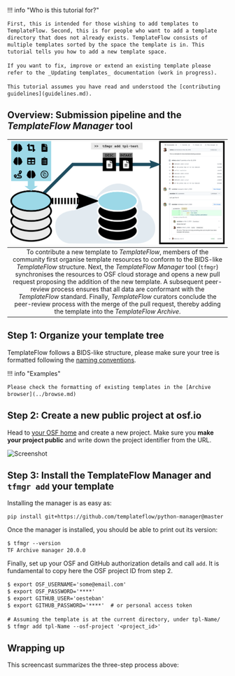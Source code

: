 
!!! info "Who is this tutorial for?"

	First, this is intended for those wishing to add templates to TemplateFlow. Second, this is for people who want to add a template directory that does not already exists. TemplateFlow consists of multiple templates sorted by the space the template is in. This tutorial tells you how to add a new template space.

	If you want to fix, improve or extend an existing template please refer to the _Updating templates_ documentation (work in progress).

	This tutorial assumes you have read and understood the [contributing guidelines](guidelines.md).

## Overview: Submission pipeline and the _TemplateFlow Manager_ tool

| ![Manager](../assets/templateflow_fig-manager.png) |
|:--:| 
| To contribute a new template to _TemplateFlow_, members of the community first organise template resources to conform to the BIDS-like _TemplateFlow_ structure. Next, the _TemplateFlow Manager_ tool (`tfmgr`) synchronises the resources to OSF cloud storage and opens a new pull request proposing the addition of the new template. A subsequent peer-review process ensures that all data are conformant with the _TemplateFlow_ standard. Finally, _TemplateFlow_ curators conclude the peer-review process with the merge of the pull request, thereby adding the template into the _TemplateFlow Archive_. |

## Step 1: Organize your template tree

TemplateFlow follows a BIDS-like structure, please make sure your tree is formatted following the [naming conventions](naming.md).

!!! info "Examples"

    Please check the formatting of existing templates in the [Archive browser](../browse.md)

## Step 2: Create a new public project at osf.io

Head to [your OSF home](https://osf.io/dashboard) and create a new project.
Make sure you **make your project public** and write down the project identifier from the URL.

![Screenshot](../assets/osf-project-creation.gif)

## Step 3: Install the TemplateFlow Manager and `tfmgr add` your template

Installing the manager is as easy as:

```Shell
pip install git+https://github.com/templateflow/python-manager@master
```

Once the manager is installed, you should be able to print out its version:

```Shell
$ tfmgr --version
TF Archive manager 20.0.0
```

Finally, set up your OSF and GitHub authorization details and call `add`.
It is fundamental to copy here the OSF project ID from step 2.

```Shell
$ export OSF_USERNAME='some@email.com'
$ export OSF_PASSWORD='****'
$ export GITHUB_USER='oesteban'
$ export GITHUB_PASSWORD='****'  # or personal access token

# Assuming the template is at the current directory, under tpl-Name/
$ tfmgr add tpl-Name --osf-project '<project_id>'
```

## Wrapping up

This screencast summarizes the three-step process above:

<script id="asciicast-331256" src="https://asciinema.org/a/331256.js" async data-autoplay="true" data-speed="4" data-theme="tango"></script>
